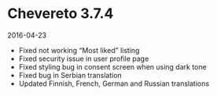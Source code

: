 # Chevereto 3.7.4

2016-04-23

- Fixed not working “Most liked” listing
- Fixed security issue in user profile page
- Fixed styling bug in consent screen when using dark tone
- Fixed bug in Serbian translation
- Updated Finnish, French, German and Russian translations
